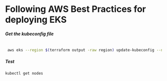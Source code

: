
# Following AWS Best Practices for deploying EKS



##### Get the kubeconfig file
```bash

 aws eks --region $(terraform output -raw region) update-kubeconfig --name $(terraform output -raw cluster_name)
```


##### Test
```
kubectl get nodes
```






